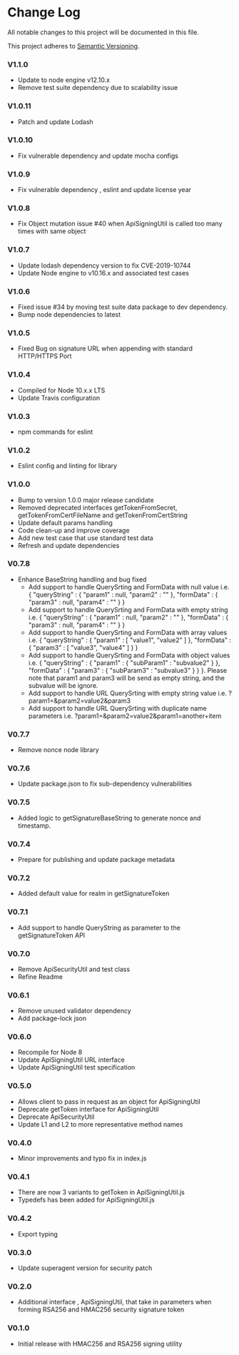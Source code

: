 # Change Log

All notable changes to this project will be documented in this file.

This project adheres to [Semantic Versioning](http://semver.org/).

### V1.1.0

- Update to node engine v12.10.x
- Remove test suite dependency due to scalability issue

### V1.0.11

- Patch and update Lodash

### V1.0.10

- Fix vulnerable dependency and update mocha configs

### V1.0.9

- Fix vulnerable dependency , eslint and update license year

### V1.0.8

- Fix Object mutation issue #40 when ApiSigningUtil is called too many times with same object

### V1.0.7

- Update lodash dependency version to fix CVE-2019-10744
- Update Node engine to v10.16.x and associated test cases

### V1.0.6

- Fixed issue #34 by moving test suite data package to dev dependency.
- Bump node dependencies to latest

### V1.0.5

- Fixed Bug on signature URL when appending with standard HTTP/HTTPS Port

### V1.0.4

- Compiled for Node 10.x.x LTS
- Update Travis configuration

### V1.0.3

- npm commands for eslint

### V1.0.2

- Eslint config and linting for library

### V1.0.0

- Bump to version 1.0.0 major release candidate
- Removed deprecated interfaces getTokenFromSecret, getTokenFromCertFileName and getTokenFromCertString
- Update default params handling
- Code clean-up and improve coverage
- Add new test case that use standard test data
- Refresh and update dependencies

### V0.7.8

- Enhance BaseString handling and bug fixed
  - Add support to handle QuerySrting and FormData with null value i.e. { "queryString" : { "param1" : null, "param2" : "" }, "formData" : { "param3" : null, "param4" : "" } }
  - Add support to handle QuerySrting and FormData with empty string i.e. { "queryString" : { "param1" : null, "param2" : "" }, "formData" : { "param3" : null, "param4" : "" } }
  - Add support to handle QuerySrting and FormData with array values i.e. { "queryString" : { "param1" : [ "value1", "value2" ] }, "formData" : { "param3" : [ "value3", "value4" ] } }
  - Add support to handle QuerySrting and FormData with object values i.e. { "queryString" : { "param1" : { "subParam1" : "subvalue2" } }, "formData" : { "param3" : { "subParam3" : "subvalue3" } } }. Please note that param1 and param3 will be send as empty string, and the subvalue will be ignore.
  - Add support to handle URL QuerySrting with empty string value i.e. ?param1=&param2=value2&param3
  - Add support to handle URL QuerySrting with duplicate name parameters i.e. ?param1=&param2=value2&param1=another+item

### V0.7.7

- Remove nonce node library

### V0.7.6

- Update package.json to fix sub-dependency vulnerabilities

### V0.7.5

- Added logic to getSignatureBaseString to generate nonce and timestamp.

### V0.7.4

- Prepare for publishing and update package metadata

### V0.7.2

- Added default value for realm in getSignatureToken

### V0.7.1

- Add support to handle QueryString as parameter to the getSignatureToken API

### V0.7.0

- Remove ApiSecurityUtil and test class
- Refine Readme

### V0.6.1

- Remove unused validator dependency
- Add package-lock json

### V0.6.0

- Recompile for Node 8
- Update ApiSigningUtil URL interface
- Update ApiSigningUtil test specification

### V0.5.0

- Allows client to pass in request as an object for ApiSigningUtil
- Deprecate getToken interface for ApiSigningUtil
- Deprecate ApiSecurityUtil
- Update L1 and L2 to more representative method names

### V0.4.0

- Minor improvements and typo fix in index.js

### V0.4.1

- There are now 3 variants to getToken in ApiSigningUtil.js
- Typedefs has been added for ApiSigningUtil.js

### V0.4.2

- Export typing

### V0.3.0

- Update superagent version for security patch

### V0.2.0

- Additional interface , ApiSigningUtil, that take in parameters when forming RSA256 and HMAC256 security signature token

### V0.1.0

- Initial release with HMAC256 and RSA256 signing utility
